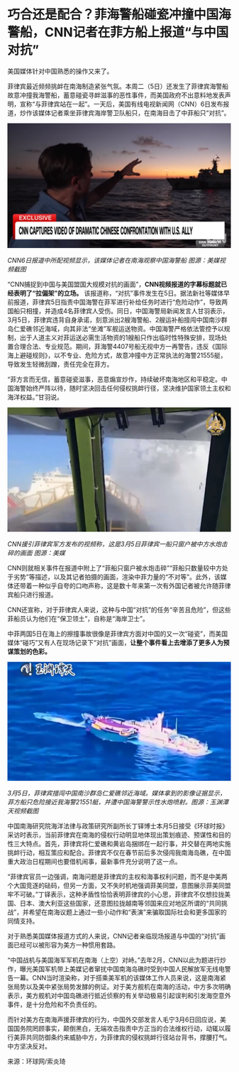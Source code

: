 # 巧合还是配合？菲海警船碰瓷冲撞中国海警船，CNN记者在菲方船上报道“与中国对抗”

美国媒体针对中国熟悉的操作又来了。

菲律宾最近频频挑衅在南海制造紧张气氛。本周二（5日）还发生了菲律宾海警船故意冲撞我海警船，蓄意碰瓷寻衅滋事的恶性事件，而美国政府不出意料地发表声明，宣称“与菲律宾站在一起”。一天后，美国有线电视新闻网（CNN）6日发布报道，炒作该媒体记者乘坐菲律宾海岸警卫队船只，在南海目击了中菲船只“对抗”。

![ef47243ed6c35f8d71dbc5bff52784f0.jpg](https://raw.githubusercontent.com/qqhsx/qqnews_image/main/2024/03/07/巧合还是配合？菲海警船碰瓷冲撞中国海警船，CNN记者在菲方船上报道“与中国对抗”/ef47243ed6c35f8d71dbc5bff52784f0.jpg)

_CNN6日报道中所配视频显示，该媒体记者在南海观察中国海警船 图源：美媒视频截图_

“CNN捕捉到中国与美国盟国大规模对抗的画面”，**CNN视频报道的字幕标题就已经表明了“拉偏架”的立场。**
该报道称，“对抗”事件发生在5日。据法新社等媒体早前报道，菲律宾5日指责中国海警在菲军进行补给任务时进行“危险动作”，导致两国船只相撞，并造成4名菲律宾人受伤。同日，中国海警局新闻发言人甘羽表示，3月5日，菲律宾违背自身承诺，刻意派出2艘海警船、2艘运补船擅闯中国南沙群岛仁爱礁邻近海域，向其非法“坐滩”军舰运送物资。中国海警严格依法管控予以规制，出于人道主义对菲运送必需生活物资的1艘船只作出临时性特殊安排，现场处置合理合法、专业规范。期间，菲海警4407号船无视中方一再警告，违反《国际海上避碰规则》，以不专业、危险方式，故意冲撞中方正常执法的海警21555艇，导致发生轻微刮蹭，责任完全在菲方。

“菲方言而无信，蓄意碰瓷滋事，恶意煽宣炒作，持续破坏南海地区和平稳定。中国海警始终严阵以待，随时坚决回击任何侵权挑衅行径，坚决维护国家领土主权和海洋权益。”甘羽说。

![fb966186a16cb02e24d065d14b7ff88c.jpg](https://raw.githubusercontent.com/qqhsx/qqnews_image/main/2024/03/07/巧合还是配合？菲海警船碰瓷冲撞中国海警船，CNN记者在菲方船上报道“与中国对抗”/fb966186a16cb02e24d065d14b7ff88c.jpg)

 _CNN援引菲律宾军方发布的视频称，这是3月5日菲律宾一船只窗户被中方水炮击碎的画面 图源：美媒_

CNN则就相关事件在报道中附上了“菲船只窗户被水炮击碎”“菲船只数量较中方处于劣势”等描述，以及其记者拍摄的画面，渲染中菲力量的“不对等”。此外，该媒体还带着一种似乎自夸的口吻声称，这是数十年来第一次有外国记者被允许随菲律宾船只进行报道。

CNN还宣称，对于菲律宾人来说，这种与中国“对抗”的任务“辛苦且危险”，但这些菲船员认为他们在“保卫领土”，自称是“海岸卫士”。

中菲两国5日在海上的擦撞事故很像是菲律宾方面对中国的又一次“碰瓷”，而美国媒体“碰巧”又有人在现场记录下“对抗”画面，**让整个事件看上去增添了更多人为预谋策划的色彩。**

![aa47893208d4c0591e140c1728510588.jpg](https://raw.githubusercontent.com/qqhsx/qqnews_image/main/2024/03/07/巧合还是配合？菲海警船碰瓷冲撞中国海警船，CNN记者在菲方船上报道“与中国对抗”/aa47893208d4c0591e140c1728510588.jpg)

_3月5日，菲律宾擅闯中国南沙群岛仁爱礁邻近海域。媒体拿到的影像证据显示，菲方船只危险接近我海警21551艇，并遭中国海警警示性水炮喷射。图源：玉渊潭天视频截图_

中国南海研究院海洋法律与政策研究所副所长丁铎博士本月5日接受《环球时报》采访时表示，当前菲律宾在南海的侵权行动明显地体现出策划痕迹、预谋性和目的性三大特点。首先，菲律宾将仁爱礁和黄岩岛捆绑在一起行事，并交替在两地实施挑衅行动，相互策应和配合。菲律宾不仅在春节前后多次侵闯我南海岛礁，在中国重大政治日程期间也要借机闹事，最新事件充分说明了这一点。

“菲律宾官员一边强调，南海问题是菲律宾的主权和海事权利问题，而不是中美两个大国竞逐的砝码，但另一方面，又不失时机地强调菲美同盟，意图展示菲美同盟牢不可破。”丁铎表示，这种矛盾性恰恰表明菲律宾的小心思，菲律宾不仅想拉拢美国、日本、澳大利亚这些国家，还意图拉拢越南等邻国来应对地区所谓的“共同挑战”，并希望在南海议题上通过一些小动作和“表演”来骗取国际社会和更多国家的同情支持。

对于熟悉美国媒体报道方式的人来说，CNN记者亲临现场报道与中国的“对抗”画面已经可以被形容为美方一种惯用套路。

“中国战机与美国海军军机在南海（上空）对峙。”去年2月，CNN以此为题进行炒作，曝光美国军机带上美媒记者窜扰中国南海岛礁时受到中国人民解放军无线电警告一幕。CNN当时渲染称，对于搭乘美军机的该媒体工作人员来说，这是南海紧张局势以及美中紧张局势发酵的例证。对于美方舰机在南海的活动，中方多次明确表示，美方舰机对中国岛礁进行抵近侦察的有关举动极易引起误判和引发海空意外事件，是十分危险和不负责任的。

而针对美方在南海声援菲律宾的行为，中国外交部发言人毛宁3月6日回应说，美国国务院罔顾事实，颠倒黑白，无端攻击指责中方正当的合法维权行动，动辄以履行美菲共同防御条约来威胁中方，为菲律宾的侵权挑衅行径站台背书，撑腰打气。中方坚决反对。

来源：环球网/索炎琦

